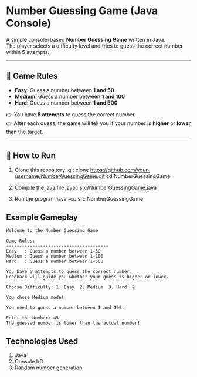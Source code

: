 # Number Guessing Game (Java Console)

A simple console-based **Number Guessing Game** written in Java.  
The player selects a difficulty level and tries to guess the correct number within 5 attempts.

---

## 🎯 Game Rules
- **Easy**: Guess a number between **1 and 50**  
- **Medium**: Guess a number between **1 and 100**  
- **Hard**: Guess a number between **1 and 500**  

👉 You have **5 attempts** to guess the correct number.  
👉 After each guess, the game will tell you if your number is **higher** or **lower** than the target.  

---

## 🚀 How to Run

1. Clone this repository:
   git clone https://github.com/your-username/NumberGuessingGame.git
   cd NumberGuessingGame

2. Compile the java file
   javac src/NumberGuessingGame.java

3. Run the program
   java -cp src NumberGuessingGame


## Example Gameplay

    Welcome to the Number Guessing Game 

    Game Rules:
    ---------------------------------------
    Easy   : Guess a number between 1-50
    Medium : Guess a number between 1-100
    Hard   : Guess a number between 1-500

    You have 5 attempts to guess the correct number.
    Feedback will guide you whether your guess is higher or lower.

    Choose Difficulty: 1. Easy  2. Medium  3. Hard: 2

    You chose Medium mode!

    You need to guess a number between 1 and 100.

    Enter the Number: 45
    The guessed number is lower than the actual number!


## Technologies Used
1. Java
2. Console I/O
3. Random number generation
